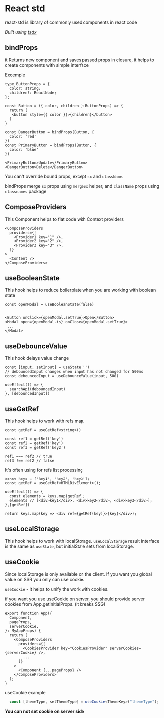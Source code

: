 # React std 

react-std is library of commonly used components in react code

*Built using [tsdx](https://tsdx.io/)*

## bindProps 

it Returns new component and saves passed props in closure, it helps to create components with simple interface

Excemple
```tsx
type ButtonProps = {
  color: string;
  children?: ReactNode;
};

const Button = ({ color, children }:ButtonProps) => { 
  return (
   <button style={{ color }}>{children}</button>
  )
}

const DangerButton = bindProps(Button, {
  color: 'red'
})
const PrimaryButton = bindProps(Button, {
  color: 'blue'
})

<PrimaryButton>Update</PrimaryButton>
<DangerButton>Delete</DangerButton>
```

You can't override bound props, except `sx` and `className`. 

bindProps merge `sx` props using `mergeSx` helper, and
`className` props using `classnames` package


## ComposeProviders

This Component helps to flat code with Context providers 
```tsx
<ComposeProviders
  providers={[
    <Provider1 key="1" />,
    <Provider2 key="2" />,
    <Provider3 key="3" />,
  ]}
>
  <Content />
</ComposeProviders>
```

## useBooleanState

This hook helps to reduce boilerplate when you are working with boolean state
```tsx
const openModal = useBooleanState(false)


<Button onClick={openModal.setTrue}>Open</Button>
<Modal open={openModal.is} onClose={openModal.setTrue}>
 ...
</Modal>
```

## useDebounceValue

This hook delays value change
```tsx
const [input, setInput] = useState('')
// debouncedInput changes when input has not changed for 500ms
const debouncedInput = useDebounceValue(input, 500)

useEffect(() => {
  searchApi(debouncedInput)
}, [debouncedInput])
```

## useGetRef

This hook helps to work with refs map. 

```tsx
const getRef = useGetRef<string>();

const ref1 = getRef('key')
const ref2 = getRef('key')
const ref3 = getRef('key2')

ref1 === ref2 // true
ref3 !== ref2 // false
```

It's often using for refs list processing
```tsx
const keys = ['key1', 'key2', 'key3'];
const getRef = useGetRef<HTMLDivElement>();

useEffect(() => {
  const elements = keys.map(getRef);
  elements // [<div>key1</div>, <div>key2</div>, <div>key3</div>];
},[getRef])

return keys.map(key => <div ref={getRef(key)}>{key}</div>);
```

## useLocalStorage

This hook helps to work with localStorage. `useLocalStorage` result interface is the same as `useState`, 
but initialState sets from localStorage.

## useCookie

Since localStorage is only available on the client. If you want you global value on SSR you only can use cookie.

`useCookie` - it helps to unify the work with cookies.

if you want you use useCookie on server, you should provide server cookies from  App.getInitialProps. (it breaks SSG)
```tsx
export function App({
  Component,
  pageProps,
  serverCookie,
}: MyAppProps) {
  return (
    <ComposeProviders
      providers={[
        <CookiesProvider key="CookiesProvider" serverCookies={serverCookie} />,
        ...
      ]}
    >
      <Component {...pageProps} />
    </ComposeProviders>
  );
}
```

useCookie example

```ts
  const [themeType, setThemeType] = useCookie<ThemeKey>("themeType");
```

**You can not set cookie on server side**

